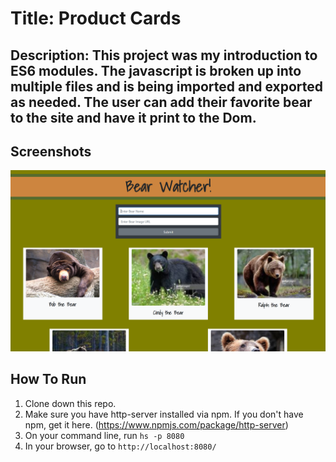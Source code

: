 # Title: Product Cards 

## Description: This project was my introduction to ES6 modules. The javascript is broken up into multiple files and is being imported and exported as needed. The user can add their favorite bear to the site and have it print to the Dom.

## Screenshots
![Project Screenshot](https://raw.githubusercontent.com/ToddSpainhour/bear-watcher/master/screenshots/bear-watcher-screenshot-v1.PNG)

## How To Run
1. Clone down this repo.
1. Make sure you have http-server installed via npm. If you don't have npm, get it here. (https://www.npmjs.com/package/http-server) 
1. On your command line, run `hs -p 8080`
1. In your browser, go to `http://localhost:8080/`